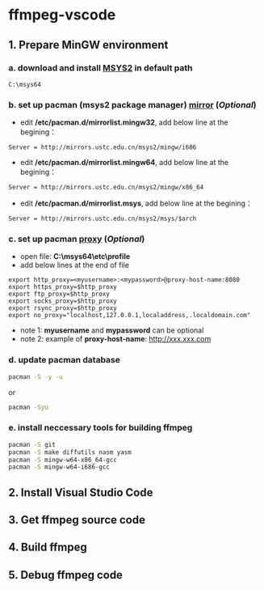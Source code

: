 # ffmpeg-vscode

## 1. Prepare MinGW environment
### a. download and install [MSYS2](http://www.msys2.org/) in default path
```
C:\msys64
```
### b. set up **pacman** (msys2 package manager) [mirror](https://lug.ustc.edu.cn/wiki/mirrors/help/msys2) (*Optional*)
* edit **/etc/pacman.d/mirrorlist.mingw32**, add below line at the begining：
```
Server = http://mirrors.ustc.edu.cn/msys2/mingw/i686
```
* edit **/etc/pacman.d/mirrorlist.mingw64**, add below line at the begining：
```
Server = http://mirrors.ustc.edu.cn/msys2/mingw/x86_64
```
* edit **/etc/pacman.d/mirrorlist.msys**, add below line at the begining：
```
Server = http://mirrors.ustc.edu.cn/msys2/msys/$arch
```
### c. set up **pacman** [proxy](https://stackoverflow.com/questions/29783065/msys2-pacman-cant-update-packages-through-corporate-firewall) (*Optional*)
* open file: **C:\msys64\etc\profile**
* add below lines at the end of file
```
export http_proxy=<myusername>:<mypassword>@proxy-host-name:8080
export https_proxy=$http_proxy
export ftp_proxy=$http_proxy
export socks_proxy=$http_proxy
export rsync_proxy=$http_proxy
export no_proxy="localhost,127.0.0.1,localaddress,.localdomain.com"
```
* note 1: **myusername** and **mypassword** can be optional
* note 2: example of **proxy-host-name**: http://xxx.xxx.com
### d. update **pacman** database
```bash
pacman -S -y -u
```
or
```bash
pacman -Syu
```
### e. install neccessary tools for building ffmpeg
```bash
pacman -S git 
pacman -S make diffutils nasm yasm
pacman -S mingw-w64-x86_64-gcc
pacman -S mingw-w64-i686-gcc
```
## 2. Install Visual Studio Code
## 3. Get ffmpeg source code
## 4. Build ffmpeg
## 5. Debug ffmpeg code 